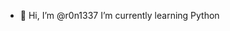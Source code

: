 - 👋 Hi, I’m @r0n1337
I’m currently learning Python


<!---
Alphexc0d/Alphexc0d is a ✨ special ✨ repository because its `README.md` (this file) appears on your GitHub profile.
You can click the Preview link to take a look at your changes.
--->
